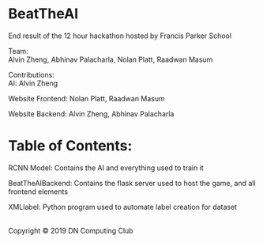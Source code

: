 # BeatTheAI

End result of the 12 hour hackathon hosted by Francis Parker School  

Team:  
Alvin Zheng, Abhinav Palacharla, Nolan Platt, Raadwan Masum

Contributions:  
AI: Alvin Zheng  

Website Frontend: Nolan Platt, Raadwan Masum  

Website Backend: Alvin Zheng, Abhinav Palacharla

# Table of Contents:

RCNN Model: Contains the AI and everything used to train it

BeatTheAIBackend: Contains the flask server used to host the game, and all frontend elements

XMLlabel: Python program used to automate label creation for dataset  
  
<br>Copyright © 2019 DN Computing Club
